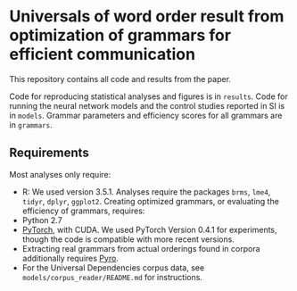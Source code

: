 # Universals of word order result from optimization of grammars for efficient communication

This repository contains all code and results from the paper.

Code for reproducing statistical analyses and figures is in `results`.
Code for running the neural network models and the control studies reported in SI is in `models`.
Grammar parameters and efficiency scores for all grammars are in `grammars`.

## Requirements
Most analyses only require:
* R: We used version 3.5.1. Analyses require the packages `brms`, `lme4`, `tidyr`, `dplyr`, `ggplot2`.
Creating optimized grammars, or evaluating the efficiency of grammars, requires:
* Python 2.7
* [PyTorch](https://pytorch.org/get-started/locally/), with CUDA. We used PyTorch Version 0.4.1 for experiments, though the code is compatible with more recent versions.
* Extracting real grammars from actual orderings found in corpora additionally requires [Pyro](https://pyro.ai/).
* For the Universal Dependencies corpus data, see `models/corpus_reader/README.md` for instructions.


